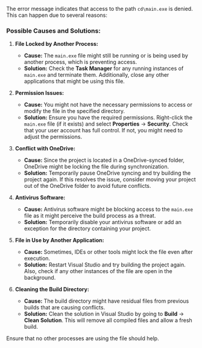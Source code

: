 The error message indicates that access to the path `cd\main.exe` is denied. This can happen due to several reasons:

### Possible Causes and Solutions:

1. **File Locked by Another Process:**
   - **Cause:** The `main.exe` file might still be running or is being used by another process, which is preventing access.
   - **Solution:** Check the **Task Manager** for any running instances of `main.exe` and terminate them. Additionally, close any other applications that might be using this file.

2. **Permission Issues:**
   - **Cause:** You might not have the necessary permissions to access or modify the file in the specified directory.
   - **Solution:** Ensure you have the required permissions. Right-click the `main.exe` file (if it exists) and select **Properties** -> **Security**. Check that your user account has full control. If not, you might need to adjust the permissions.

3. **Conflict with OneDrive:**
   - **Cause:** Since the project is located in a OneDrive-synced folder, OneDrive might be locking the file during synchronization.
   - **Solution:** Temporarily pause OneDrive syncing and try building the project again. If this resolves the issue, consider moving your project out of the OneDrive folder to avoid future conflicts.

4. **Antivirus Software:**
   - **Cause:** Antivirus software might be blocking access to the `main.exe` file as it might perceive the build process as a threat.
   - **Solution:** Temporarily disable your antivirus software or add an exception for the directory containing your project.

5. **File in Use by Another Application:**
   - **Cause:** Sometimes, IDEs or other tools might lock the file even after execution.
   - **Solution:** Restart Visual Studio and try building the project again. Also, check if any other instances of the file are open in the background.

6. **Cleaning the Build Directory:**
   - **Cause:** The build directory might have residual files from previous builds that are causing conflicts.
   - **Solution:** Clean the solution in Visual Studio by going to **Build** -> **Clean Solution**. This will remove all compiled files and allow a fresh build.

Ensure that no other processes are using the file should help.
